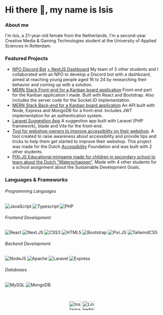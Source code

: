 # Hi there 👋, my name is Isis  

### About me
I'm Isis, a 21-year-old female from the Netherlands. I'm a second-year Creative Media & Gaming Technologies student at the University of Applied Sciences in Rotterdam.

### Featured Projects
- [NPO Discord Bot](https://github.com/Isissss/npo-discord-bot) [+ NextJS Dashboard](https://github.com/Isissss/medialab-dashboard) My team of 3 other students and I collaborated with an NPO to develop a Discord bot with a dashboard, aimed at reaching young people aged 16 to 24 by researching their behavior and coming up with a solution.
- [MERN Stack Front-end for a Kanban board application](https://github.com/Isissss/MERN-Frontend) Front-end part for the Kanban application I made. Built with React and Bootstrap. Also includes the server code for the Socket.IO implementation. 
- [MERN Stack Back-end for a Kanban board application](https://github.com/Isissss/MERN-backend) An API built with Node, Express and MongoDB for a front-end. Includes JWT implementation for an authentication system.  
- [Laravel Suggestion App](https://github.com/Isissss/Laravel-Suggestion-App) A suggestion app built with Laravel (PHP framework), blade and Vite for the front-end.  
- [Tool for webshop-owners to improve accessibility on their webshop](https://github.com/Isissss/AccessibilityAID). A tool created to raise awareness about accessibility and provide tips and tricks to help them get started to improve their webshop. This project was made for the Dutch [Accessibility](https://www.accessibility.nl/) Foundation and was built with 2 other students. 
- [PIXI.JS Educational minigame made for children in secondary school to learn about the Dutch "Waterschappen"](https://github.com/Isissss/CLE4/). Made with 4 other students for a school assignment about the Sustainable Development Goals. 
 
 
### Languages & Frameworks
<h6> Programming Languages  </h6>

![JavaScript](https://img.shields.io/badge/JavaScript-323330.svg?&style=flat-square&logo=javascript&logoColor=%23F7DF1E) 
![Typescript](https://img.shields.io/badge/TYPESCRIPT-%23007ACC.svg?&style=flat-square&logo=typescript&logoColor=white) 
![PHP](https://img.shields.io/badge/php-777BB4.svg?&style=flat-square&logo=PHP&logoColor=white) 
 

<h6> Frontend Development </h6>

![React](https://img.shields.io/badge/React-61DAFB?style=flat-square&logo=react&logoColor=white) 
![Next.JS](https://img.shields.io/badge/Nextjs-000000?style=flat-square&logo=next.js&logoColor=white)
![CSS3](https://img.shields.io/badge/CSS3-%231572B6.svg?&style=flat-square&logo=css3&logoColor=white) 
![HTML5](https://img.shields.io/badge/HTML5-E34F26.svg?&style=flat-square&logo=html5&logoColor=white) 
![Bootstrap](https://img.shields.io/badge/Bootstrap-7952B3?style=flat-square&logo=bootstrap&logoColor=white) 
![Pixi.JS](https://img.shields.io/badge/Pixi.JS-%23007ACC.svg?style=flat-square&logo=typescript&logoColor=white)
![TailwindCSS](https://img.shields.io/badge/Tailwind-06B6D4.svg?&style=flat-square&logo=tailwindcss&logoColor=white)

<h6> Backend Development </h6>

![NodeJS](https://img.shields.io/badge/NODEJS-339933.svg?&style=flat-square&logo=node.js&logoColor=white) 
![Apache](https://img.shields.io/badge/APACHE-D22128.svg?&style=flat-square&logo=apache&logoColor=white) 
![Laravel](https://img.shields.io/badge/laravel-FF2D20?style=flat-square&logo=laravel&logoColor=white) 
![Express](https://img.shields.io/badge/express-000000?style=flat-square&logo=express&logoColor=white)

<h6> Databases </h6> 

![MySQL](https://img.shields.io/badge/MySQL-4479A1.svg?&style=flat-square&logo=mysql&logoColor=white)
![MongoDB](https://img.shields.io/badge/MONGODB-47A248.svg?&style=flat-square&logo=mongodb&logoColor=white) 

<br>
<p align="center">
 <a href="https://instagram.com/iet.cmgt" target="blank"><img align="center" src="https://raw.githubusercontent.com/rahuldkjain/github-profile-readme-generator/master/src/images/icons/Social/instagram.svg" alt="Instagram iet.cmgt" height="30" width="40" /></a>
 <a href="https://www.linkedin.com/in/isis-ton-aa9448227/" target="blank"><img align="center" src="https://raw.githubusercontent.com/rahuldkjain/github-profile-readme-generator/master/src/images/icons/Social/linked-in-alt.svg" alt="Linkedin Isis Ton" height="30" width="40" /></a>
</p>
 
